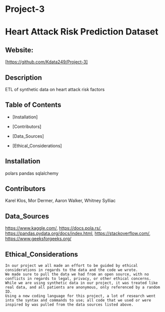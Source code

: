 # Project-3
# Heart Attack Risk Prediction Dataset

## Website: 
[https://github.com/Kdata249/Project-3]

## Description
ETL of synthetic data on heart attack risk factors

## Table of Contents

- [Installation]

- [Contributors]

- [Data_Sources]

- [Ethical_Considerations] 


## Installation
polars
pandas
sqlalchemy



## Contributors
Karel Klos, 
Mor Dermer, 
Aaron Walker, 
Whitney Sylliac



## Data_Sources
https://www.kaggle.com/,
https://docs.pola.rs/,
https://pandas.pydata.org/docs/index.html,
https://stackoverflow.com/,
https://www.geeksforgeeks.org/


## Ethical_Considerations
    In our project we all made an effort to be guided by ethical considerations in regards to the data and the code we wrote. 
    We made sure to pull the data we had from an open source, with no conflicts in regards to legal, privacy, or other ethical concerns. 
    While we are using synthetic data in our project, it was treated like real data, and all patients are anonymous, only referenced by a random ID. 
    Using a new coding language for this project, a lot of research went into the syntax and commands to use; all code that we used or were inspired by was pulled from the data sources listed above. 

